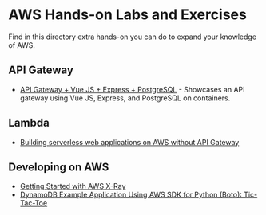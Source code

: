 # AWS Hands-on Labs and Exercises

Find in this directory extra hands-on you can do to expand your knowledge of AWS.

## API Gateway

* [API Gateway + Vue JS + Express + PostgreSQL](https://github.com/allanchua101/api-gateway-vue-express-pg) - Showcases an API gateway using Vue JS, Express, and PostgreSQL on containers.

## Lambda

* [Building serverless web applications on AWS without API Gateway](https://www.cloudreach.com/en/insights/blog/building-serverless-web-applications-on-aws-without-api-gateway/)

## Developing on AWS

* [Getting Started with AWS X-Ray](https://docs.aws.amazon.com/xray/latest/devguide/xray-gettingstarted.html)
* [DynamoDB Example Application Using AWS SDK for Python (Boto): Tic-Tac-Toe](https://docs.aws.amazon.com/amazondynamodb/latest/developerguide/TicTacToe.html)
